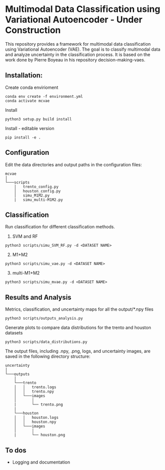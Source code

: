 # Multimodal Data Classification using Variational Autoencoder - Under Construction

This repository provides a framework for multimodal data classification using Variational Autoencoder (VAE). The goal is to classify multimodal data and analyze uncertainty in the classification process. It is based on the work done by Pierre Boyeau in his repository decision-making-vaes.

## Installation:
Create conda envirioment
```
conda env create -f environment.yml
conda activate mcvae
```
Install
```
python3 setup.py build install
```
Install - editable version
```
pip install -e .
```


## Configuration
Edit the data directories and output paths in the configuration files:
```
mcvae
│   
└───scripts
    │   trento_config.py
    │   houston_config.py
    │   simu_M1M2.py  
    |   simu_multi-M1M2.py  
```


## Classification

Run classification for different classification methods. 
1. SVM and RF 
```
python3 scripts/simu_SVM_RF.py -d <DATASET NAME>
```
2. M1+M2 
```
python3 scripts/simu_vae.py -d <DATASET NAME>
```
3. multi-M1+M2
```
python3 scripts/simu_mvae.py -d <DATASET NAME>
```

## Results and Analysis

Metrics, classification, and uncertainty maps for all the output/*.npy files
```
python3 scripts/outputs_analysis.py
```
Generate plots to compare data distributions for the trento and houston datasets
```
python3 scripts/data_distributions.py
```
The output files, including .npy, .png, logs, and uncertainty images, are saved in the following directory structure:
```
uncertainty
│   
└───outputs
    │   
    └───trento
    │   │   trento.logs
    │   │   trento.npy
    │   └───images
    │       │   
    |       └── trento.png
    |
    └───houston
    │   │   houston.logs
    │   │   houston.npy
    │   └───images
    │       │   
    |       └── houston.png
```

## To dos
 - Logging and documentation

